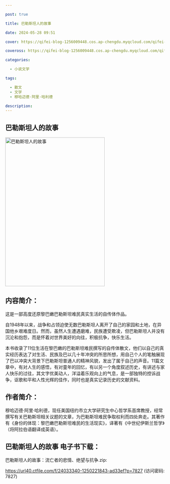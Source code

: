 ```yaml
---

post: true

title: 巴勒斯坦人的故事

date: 2024-05-28 09:51

cover: https://qifei-blog-1256009448.cos.ap-chengdu.myqcloud.com/qifei-blog/65f800589f345e8d0330c646.jpg

coveross: https://qifei-blog-1256009448.cos.ap-chengdu.myqcloud.com/qifei-blog/65f800589f345e8d0330c646.jpg

categories:

  - 小说文学

tags:

  - 散文
  - 文学
  - 穆哈迈德·阿里·哈利德

description:
---
```


## 巴勒斯坦人的故事
<img alt="巴勒斯坦人的故事 " class="aligncenter loading" data-was-processed="true" decoding="async" fetchpriority="high" height="471" src="https://qifei-blog-1256009448.cos.ap-chengdu.myqcloud.com/qifei-blog/65f800589f345e8d0330c646.jpg" style="cursor: zoom-in;" width="314"/>

## 内容简介：

这是一部高度还原黎巴嫩巴勒斯坦难民真实生活的自传体作品。

自1948年以来，战争和占领迫使无数巴勒斯坦人离开了自己的家园和土地，在异国他乡艰难度日。然而，虽然人生遭遇磨难，民族遭受欺凌，但巴勒斯坦人并没有沉沦和抱怨，而是怀着对世界美好的向往，积极抗争，快乐生活。

本书收录了11位生活在黎巴嫩的巴勒斯坦难民撰写的自传体散文，他们以自己的真实经历表达了对生活、民族及巴以几十年冲突的所思所想，用自己个人的笔触展现了巴以冲突大背景下巴勒斯坦普通人的精神风貌，发出了属于自己的声音。11篇文章中，有对人生的感悟，有对童年的回忆，有以另一个角度叙述历史，有讲述与家人快乐的过往，其文字优美动人，洋溢着乐观向上的气息，是一部独特的控诉战争，讴歌和平和人性光辉的佳作，同时也是真实记录历史的文献资料。

## 作者简介：

穆哈迈德·阿里·哈利德，现任美国纽约市立大学研究生中心哲学系首席教授，经常撰写有关巴勒斯坦相关议题的文章，为巴勒斯坦难民争取权利而四处奔走。其著作有《身份的体现：黎巴嫩巴勒斯坦难民的生活现实》，译著有《中世纪伊斯兰哲学》（将阿拉伯语翻译成英语）。

## 巴勒斯坦人的故事 电子书下载：



巴勒斯坦人的故事：流亡者的悲情、绝望与抗争.zip: 

https://url40.ctfile.com/f/24033340-1250221843-ad33ef?p=7827 (访问密码: 7827)
